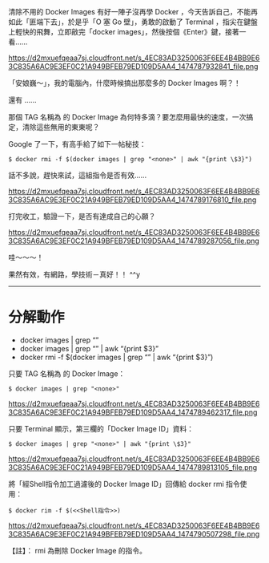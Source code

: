 清除不用的 Docker Images
有好一陣子沒再學 Docker ，今天告訴自己，不能再如此「匪端下去」，於是乎「O 塞 Go 壁」，勇敢的啟動了 Terminal ，指尖在鍵盤上輕快的飛舞，立即㪣完「docker images」，然後按個《Enter》鍵，接著一看……

https://d2mxuefqeaa7sj.cloudfront.net/s_4EC83AD3250063F6EE4B4BB9E63C835A6AC9E3EF0C21A949BFEB79ED109D5AA4_1474787932841_file.png


「安娘巍～」，我的電腦內，什麼時候搞出那麼多的 Docker Images 啊？！

還有 ……

那個 TAG 名稱為 **<none>** 的 Docker Image 為何特多滴？要怎麼用最快的速度，一次搞定，清除這些無用的東東呢？

Google 了一下，有高手給了如下一帖秘技：

    $ docker rmi -f $(docker images | grep "<none>" | awk "{print \$3}")

話不多說，趕快來試，這組指令是否有效……

https://d2mxuefqeaa7sj.cloudfront.net/s_4EC83AD3250063F6EE4B4BB9E63C835A6AC9E3EF0C21A949BFEB79ED109D5AA4_1474789176810_file.png


打完收工，驗證一下，是否有達成自己的心願？

https://d2mxuefqeaa7sj.cloudfront.net/s_4EC83AD3250063F6EE4B4BB9E63C835A6AC9E3EF0C21A949BFEB79ED109D5AA4_1474789287056_file.png


哇～～～！

果然有效，有網路，學技術－真好！！   ^^y


----------


# 分解動作
- docker images | grep “<none>”
- docker images | grep “<none>” | awk “{print \$3}”
- docker rmi -f $(docker images | grep “<none>” | awk “{print \$3}”)


只要 TAG 名稱為 <none> 的 Docker Image：

    $ docker images | grep "<none>"


https://d2mxuefqeaa7sj.cloudfront.net/s_4EC83AD3250063F6EE4B4BB9E63C835A6AC9E3EF0C21A949BFEB79ED109D5AA4_1474789462317_file.png


只要 Terminal 顯示，第三欄的「Docker Image ID」資料：

    $ docker images | grep "<none>" | awk "{print \$3}"


https://d2mxuefqeaa7sj.cloudfront.net/s_4EC83AD3250063F6EE4B4BB9E63C835A6AC9E3EF0C21A949BFEB79ED109D5AA4_1474789813105_file.png


將「經Shell指令加工過濾後的 Docker Image ID」回傳給 docker rmi 指令使用：

    $ docker rim -f $(<<Shell指令>>)
https://d2mxuefqeaa7sj.cloudfront.net/s_4EC83AD3250063F6EE4B4BB9E63C835A6AC9E3EF0C21A949BFEB79ED109D5AA4_1474790507298_file.png


【註】： rmi 為刪除 Docker Image 的指令。

